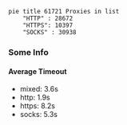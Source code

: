 
```mermaid
pie title 61721 Proxies in list
    "HTTP" : 28672
    "HTTPS": 10397
    "SOCKS" : 30938
```

### Some Info
#### Average Timeout

- mixed: 3.6s
- http: 1.9s
- https: 8.2s
- socks: 5.3s